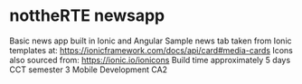 # nottheRTE newsapp
Basic news app built in Ionic and Angular
Sample news tab taken from Ionic templates at: https://ionicframework.com/docs/api/card#media-cards
Icons also sourced from: https://ionic.io/ionicons
Build time approximately 5 days
CCT semester 3 Mobile Development CA2
